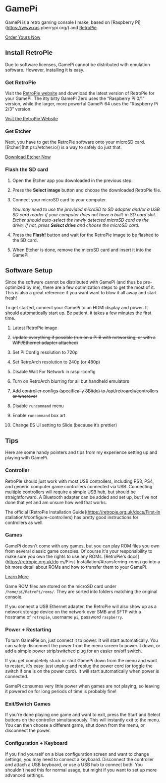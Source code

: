 # GamePi

GamePi is a retro gaming console I make, based on [Raspberry Pi](https://www.ras
pberrypi.org/) and [RetroPie](https://retropie.org.uk/docs/).

[Order Yours Now](https://squareup.com/store/cassidyjames)


## Install RetroPie

Due to software licenses, GamePi cannot be distributed with emulation software.
However, installing it is easy.


### Get RetroPie

Visit the [RetroPie website](https://retropie.org.uk/) and download the latest
version of RetroPie for your GamePi. The itty bitty GamePi Zero uses the
“Raspberry Pi 0/1” version, while the larger, more powerful GamePi 64 uses the 
“Raspberry Pi 2/3” version.

[Visit the RetroPie Website](https://retropie.org.uk/)


### Get Etcher

Next, you have to get the RetroPie software onto your microSD card. [Etcher](htt
ps://etcher.io/) is a way to safely do just that.

[Download Etcher Now](https://etcher.io/)


### Flash the SD card

1. Open the Etcher app you downloaded in the previous step.

2. Press the **Select image** button and choose the downloaded RetroPie file.

3. Connect your microSD card to your computer.

    _You may need to use the provided microSD to SD adapter and/or a USB SD card
    reader if your computer does not have a built-in SD card slot. Etcher should
    auto-select the newly detected microSD card as the drive; if not, press
    **Select drive** and choose the microSD card._

4. Press the **Flash!** button and wait for the RetroPie image to be flashed to
   the SD card.

5. When Etcher is done, remove the microSD card and insert it into the GamePi.


## Software Setup

Since the software cannot be distributed with GamePi (and thus be pre-optimized
by me), there are a few optimization steps to get the most of it. This is also
a great reference if you want want to blow it all away and start fresh!

To get started, connect your GamePi to an HDMI display and power. It should
automatically start up. Be patient, it takes a few minutes the first time.

1. Latest RetroPie image

2. ~~Update everything if possible (run on a Pi B with networking, or with a
   WiFi/Ethernet adapter attached)~~

3. Set Pi Config resolution to 720p

4. Set RetroArch resolution to 240p (or 480p)

5. Disable Wait For Network in raspi-config

6. Turn on RetroArch blurring for all but handheld emulators

7. ~~Add controller configs (specifically 8Bitdo) to /opt/retroarch/controllers or
   wherever~~

8. Disable `runcommand` menu

9. Enable `runcommand` box art

10. Change ES UI setting to Slide (because it’s prettier)


## Tips


Here are some handy pointers and tips from my experience setting up and playing
with GamePi.


### Controller

RetroPie should just work with most USB controllers, including PS3, PS4, and
generic computer game controllers connected via USB. Connecting multiple
controllers will require a simple USB hub, but should be straightforward. A
Bluetooth adapter can be added and set up, but I've not done that yet and am
unsure how well that works.

The official [RetroPie Installation Guide](https://retropie.org.uk/docs/First-In
stallation/#configure-controllers) has pretty good instructions for controllers
as well.


### Games

GamePi doesn't come with any games, but you can play ROM files you own from
several classic game consoles. Of course it's your responsibility to make sure
you own the rights to use any ROMs. [RetroPie's docs](https://retropie.org.uk/do
cs/First-Installation/#transferring-roms) go into a bit more detail about ROMs
and how to transfer them to your GamePi.

[Learn More](https://retropie.org.uk/docs/First-Installation/#transferring-roms)


Game ROM files are stored on the microSD card under `/home/pi/RetroPi/roms/`.
They are sorted into folders matching the original console.

If you connect a USB Ethernet adapter, the RetroPie will also show up as a
network storage device on the network over SMB and SFTP with a hostname of
`retropie`, username `pi`, password `raspberry`.


### Power + Restarting

To turn GamePie on, just connect it to power. It will start automatically. You
can safely disconnect the power from the menu screen to power it down, or add a
simple power strip/switched plug for an easier on/off switch.

If you get completely stuck or shut GamePi down from the menu and want to
restart, it's easy: just unplug and replug the power cord (or toggle the switch
if one is on the power cord). It will start automatically when power is
connected.

GamePi consumes very little power when games are not playing, so leaving it
powered on for long periods of time is probably fine!


### Exit/Switch Games

If you're done playing one game and want to exit, press the Start and Select
buttons on the controller simultaneously. This will instantly exit to the menu.
You can then choose a different game, shut down from the menu, or disconnect the
power.


### Configuration + Keyboard

If you find yourself on a blue configuration screen and want to change settings,
you may need to connect a keyboard. Disconnect the controller and attach a USB
keyboard, or use a USB hub to connect both. You shouldn't need this for normal
usage, but might if you want to set up more advanced settings.




<style>
  /* TODO: Make this more legit somehow */

  @import url('https://fonts.googleapis.com/css?family=Press+Start+2P');

  h1,
  h2,
  h3,
  h4,
  h5,
  h6 {
    font-family: 'Press Start 2P', 'Source Sans Pro', sans-serif;
  }
</style>
